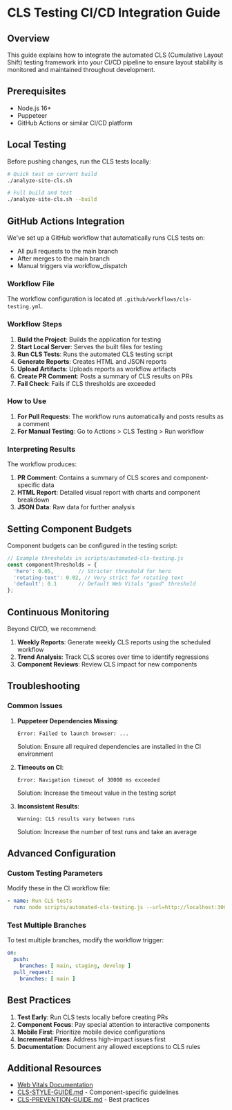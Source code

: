 # CLS Testing CI/CD Integration Guide

## Overview

This guide explains how to integrate the automated CLS (Cumulative Layout Shift) testing framework into your CI/CD pipeline to ensure layout stability is monitored and maintained throughout development.

## Prerequisites

- Node.js 16+
- Puppeteer
- GitHub Actions or similar CI/CD platform

## Local Testing

Before pushing changes, run the CLS tests locally:

```bash
# Quick test on current build
./analyze-site-cls.sh

# Full build and test
./analyze-site-cls.sh --build
```

## GitHub Actions Integration

We've set up a GitHub workflow that automatically runs CLS tests on:
- All pull requests to the main branch
- After merges to the main branch
- Manual triggers via workflow_dispatch

### Workflow File

The workflow configuration is located at `.github/workflows/cls-testing.yml`.

### Workflow Steps

1. **Build the Project**: Builds the application for testing
2. **Start Local Server**: Serves the built files for testing
3. **Run CLS Tests**: Runs the automated CLS testing script
4. **Generate Reports**: Creates HTML and JSON reports
5. **Upload Artifacts**: Uploads reports as workflow artifacts
6. **Create PR Comment**: Posts a summary of CLS results on PRs
7. **Fail Check**: Fails if CLS thresholds are exceeded

### How to Use

1. **For Pull Requests**: The workflow runs automatically and posts results as a comment
2. **For Manual Testing**: Go to Actions > CLS Testing > Run workflow

### Interpreting Results

The workflow produces:

1. **PR Comment**: Contains a summary of CLS scores and component-specific data
2. **HTML Report**: Detailed visual report with charts and component breakdown
3. **JSON Data**: Raw data for further analysis

## Setting Component Budgets

Component budgets can be configured in the testing script:

```javascript
// Example thresholds in scripts/automated-cls-testing.js
const componentThresholds = {
  'hero': 0.05,        // Stricter threshold for hero
  'rotating-text': 0.02, // Very strict for rotating text
  'default': 0.1       // Default Web Vitals "good" threshold
};
```

## Continuous Monitoring

Beyond CI/CD, we recommend:

1. **Weekly Reports**: Generate weekly CLS reports using the scheduled workflow
2. **Trend Analysis**: Track CLS scores over time to identify regressions
3. **Component Reviews**: Review CLS impact for new components

## Troubleshooting

### Common Issues

1. **Puppeteer Dependencies Missing**: 
   ```
   Error: Failed to launch browser: ...
   ```
   Solution: Ensure all required dependencies are installed in the CI environment

2. **Timeouts on CI**: 
   ```
   Error: Navigation timeout of 30000 ms exceeded
   ```
   Solution: Increase the timeout value in the testing script

3. **Inconsistent Results**: 
   ```
   Warning: CLS results vary between runs
   ```
   Solution: Increase the number of test runs and take an average

## Advanced Configuration

### Custom Testing Parameters

Modify these in the CI workflow file:

```yaml
- name: Run CLS tests
  run: node scripts/automated-cls-testing.js --url=http://localhost:3000 --threshold=0.1 --ci --runs=3
```

### Test Multiple Branches

To test multiple branches, modify the workflow trigger:

```yaml
on:
  push:
    branches: [ main, staging, develop ]
  pull_request:
    branches: [ main ]
```

## Best Practices

1. **Test Early**: Run CLS tests locally before creating PRs
2. **Component Focus**: Pay special attention to interactive components
3. **Mobile First**: Prioritize mobile device configurations
4. **Incremental Fixes**: Address high-impact issues first
5. **Documentation**: Document any allowed exceptions to CLS rules

## Additional Resources

- [Web Vitals Documentation](https://web.dev/vitals/)
- [CLS-STYLE-GUIDE.md](./CLS-STYLE-GUIDE.md) - Component-specific guidelines
- [CLS-PREVENTION-GUIDE.md](./CLS-PREVENTION-GUIDE.md) - Best practices